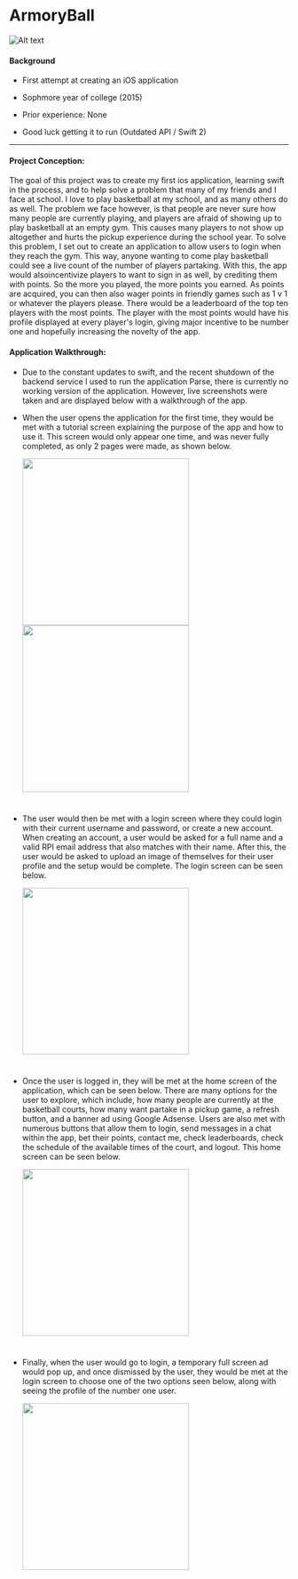 # ArmoryBall

![Alt text](Readme-Assets/logo.png?raw=true "Logo")

#### Background

- First attempt at creating an iOS application

- Sophmore year of college (2015)

- Prior experience: None

- Good luck getting it to run (Outdated API / Swift 2)

---

#### Project Conception:

The goal of this project was to create my first ios application, learning swift in the process, and to help solve a problem that many of my friends and I face at school. I love to play basketball at my school, and as many others do as well. The problem we face however, is that people are never sure how many people are currently playing, and players are afraid of showing up to play basketball at an empty gym. This causes many players to not show up altogether and hurts the pickup experience during the school year. To solve this problem, I set out to create an application to allow users to login when they reach the gym. This way, anyone wanting to come play basketball could see a live count of the number of players partaking. With this, the app would alsoincentivize players to want to sign in as well, by crediting them with points. So the more you played, the more points you earned. As points are acquired, you can then also wager points in friendly games such as 1 v 1 or whatever the players please. There would be a leaderboard of the top ten players with the most points. The player with the most points would have his profile displayed at every player's login, giving major incentive to be number one and hopefully increasing the novelty of the app.

#### Application Walkthrough:

- Due to the constant updates to swift, and the recent shutdown of the backend service I used to run the application Parse, there is currently no working version of the application. However, live screenshots were taken and are displayed below with a walkthrough of the app.

- When the user opens the application for the first time, they would be met with a tutorial screen explaining the purpose of the app and how to use it. This screen would only appear one time, and was never fully completed, as only 2 pages were made, as shown below.

  <img src="Readme-Assets/1.png?raw=true" width="300"> <img src="Readme-Assets/2.png?raw=true" width="300">
  
  #

- The user would then be met with a login screen where they could login with their current username and password, or create a new account. When creating an account, a user would be asked for a full name and a valid RPI email address that also matches with their name. After this, the user would be asked to upload an image of themselves for their user profile and the setup would be complete. The login screen can be seen below.

  <img src="Readme-Assets/3.png?raw=true" width="300">
  
  #

- Once the user is logged in, they will be met at the home screen of the application, which can be seen below. There are many options for the user to explore, which include, how many people are currently at the basketball courts, how many want partake in a pickup game, a refresh button, and a banner ad using Google Adsense. Users are also met with numerous buttons that allow them to login, send messages in a chat within the app, bet their points, contact me, check leaderboards, check the schedule of the available times of the court, and logout. This home screen can be seen below.

  <img src="Readme-Assets/4.png?raw=true" width="300">

  #
  
- Finally, when the user would go to login, a temporary full screen ad would pop up, and once dismissed by the user, they would be met at the login screen to choose one of the two options seen below, along with seeing the profile of the number one user.

  <img src="Readme-Assets/5.png?raw=true" width="300">